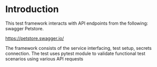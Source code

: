 # Introduction

This test framework interacts with API endpoints from the following: swagger Petstore.

https://petstore.swagger.io/

The framework consists of the service interfacing, test setup, secrets connection.
The test uses pytest module to validate functional test scenarios using various API requests